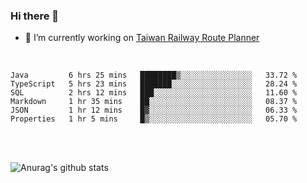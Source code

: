 ### Hi there 👋

- 🔭 I’m currently working on [Taiwan Railway Route Planner](https://github.com/Taiwan-Railway-Route-Planner)

<br/>

<!--START_SECTION:waka-->

```text
Java         6 hrs 25 mins   ████████▒░░░░░░░░░░░░░░░░   33.72 %
TypeScript   5 hrs 23 mins   ███████░░░░░░░░░░░░░░░░░░   28.24 %
SQL          2 hrs 12 mins   ███░░░░░░░░░░░░░░░░░░░░░░   11.60 %
Markdown     1 hr 35 mins    ██░░░░░░░░░░░░░░░░░░░░░░░   08.37 %
JSON         1 hr 12 mins    █▓░░░░░░░░░░░░░░░░░░░░░░░   06.33 %
Properties   1 hr 5 mins     █▒░░░░░░░░░░░░░░░░░░░░░░░   05.70 %
```

<!--END_SECTION:waka-->

<br/>
<br/>

![Anurag's github stats](https://github-readme-stats.vercel.app/api?username=DepickereSven&show_icons=true&theme=tokyonight)



<!--
**DepickereSven/DepickereSven** is a ✨ _special_ ✨ repository because its `README.md` (this file) appears on your GitHub profile.

Here are some ideas to get you started:

- 🔭 I’m currently working on ...
- 🌱 I’m currently learning ...
- 👯 I’m looking to collaborate on ...
- 🤔 I’m looking for help with ...
- 💬 Ask me about ...
- 📫 How to reach me: ...
- 😄 Pronouns: ...
- ⚡ Fun fact: ...
-->
